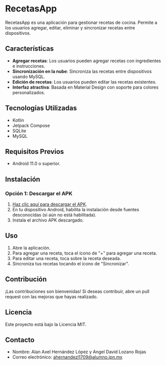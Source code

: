 # RecetasApp

RecetasApp es una aplicación para gestionar recetas de cocina. Permite a los usuarios agregar, editar, eliminar y sincronizar recetas entre dispositivos.

## Características

* **Agregar recetas**: Los usuarios pueden agregar recetas con ingredientes e instrucciones.
* **Sincronización en la nube**: Sincroniza las recetas entre dispositivos usando MySQL.
* **Edición de recetas**: Los usuarios pueden editar las recetas existentes.
* **Interfaz atractiva**: Basada en Material Design con soporte para colores personalizados.

## Tecnologías Utilizadas

* Kotlin
* Jetpack Compose
* SQLite
* MySQL

## Requisitos Previos

* Android 11.0 o superior.

## Instalación

### Opción 1: Descargar el APK

1. [Haz clic aquí para descargar el APK](https://drive.google.com/uc?export=download&id=1eUNGF5DCOgxuLdWKSdCWJZNSOtVQ4y3_).
2. En tu dispositivo Android, habilita la instalación desde fuentes desconocidas (si aún no está habilitada).
3. Instala el archivo APK descargado.

## Uso

1. Abre la aplicación.
2. Para agregar una receta, toca el ícono de "+" para agregar una receta.
3. Para editar una receta, toca sobre la receta deseada.
4. Sincroniza tus recetas tocando el ícono de "Sincronizar".

## Contribución

¡Las contribuciones son bienvenidas! Si deseas contribuir, abre un pull request con las mejoras que hayas realizado.

## Licencia

Este proyecto está bajo la Licencia MIT.

## Contacto

* Nombre: Alan Axel Hernández López y Angel David Lozano Rojas
* Correo electrónico: ahernandezl1709@alumno.ipn.mx

